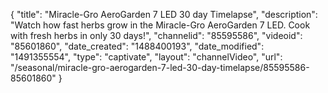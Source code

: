 {
    "title": "Miracle-Gro AeroGarden 7 LED  30 day Timelapse",
    "description": "Watch how fast herbs grow in the Miracle-Gro AeroGarden 7 LED.  Cook with fresh herbs in only 30 days!",
    "channelid": "85595586",
    "videoid": "85601860",
    "date_created": "1488400193",
    "date_modified": "1491355554",
    "type": "captivate",
    "layout": "channelVideo",
    "url": "\/seasonal\/miracle-gro-aerogarden-7-led-30-day-timelapse\/85595586-85601860"
}